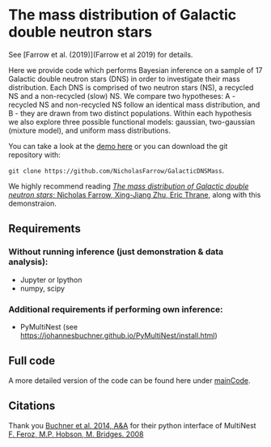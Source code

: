 # The mass distribution of Galactic double neutron stars
See [Farrow et al. (2019)](Farrow et al 2019) for details.

Here we provide code which performs Bayesian inference on a sample of 17 Galactic double neutron stars (DNS) in order to investigate their mass distribution. Each DNS is comprised of two neutron stars (NS), a recycled NS and a non-recycled (slow) NS. We compare two hypotheses: A - recycled NS and non-recycled NS follow an identical mass distribution, and B - they are drawn from two distinct populations. Within each hypothesis we also explore three possible functional models: gaussian, two-gaussian (mixture model), and uniform mass distributions.

You can take a look at the [demo here](https://github.com/NicholasFarrow/GalacticDNSMass/blob/master/inferenceDemo.ipynb) or you can download the git repository with:

`git clone https://github.com/NicholasFarrow/GalacticDNSMass`.

We highly recommend reading [*The mass distribution of Galactic double neutron stars*; Nicholas Farrow, Xing-Jiang Zhu, Eric Thrane,](https://arxiv.org/abs/1902.03300) along with this demonstraion.

## Requirements 
### Without running inference (just demonstration & data analysis):
* Jupyter or Ipython
* numpy, scipy

### Additional requirements if performing own inference:
* PyMultiNest (see https://johannesbuchner.github.io/PyMultiNest/install.html)

## Full code
A more detailed version of the code can be found here under [mainCode](/mainCode/).

## Citations
Thank you [Buchner et al. 2014, A&A](http://www.aanda.org/articles/aa/abs/2014/04/aa22971-13/aa22971-13.html) for their python interface of MultiNest [F. Feroz, M.P. Hobson, M. Bridges. 2008](https://arxiv.org/abs/0809.3437)

